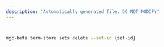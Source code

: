 ```yaml
---
description: "Automatically generated file. DO NOT MODIFY"
---
```


```bash


mgc-beta term-store sets delete --set-id {set-id}

```